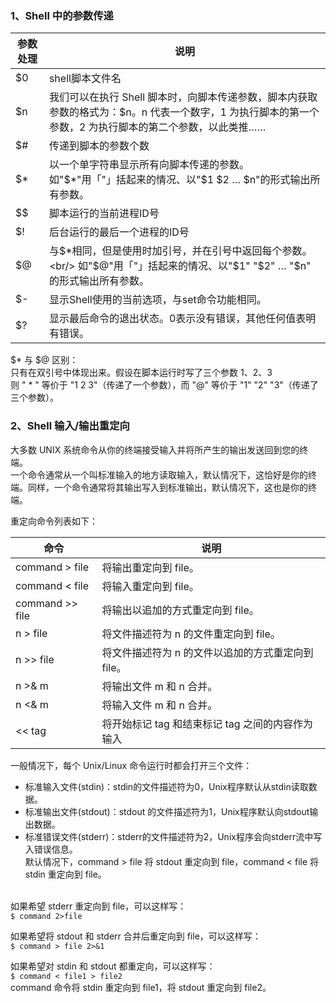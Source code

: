 ### 1、Shell 中的参数传递

| 参数处理 | 说明                                                              |
|---------|-------------------------------------------------------------------|
|    $0   |shell脚本文件名                                                     |
|    $n   |我们可以在执行 Shell 脚本时，向脚本传递参数，脚本内获取参数的格式为：$n。n 代表一个数字，1 为执行脚本的第一个参数，2 为执行脚本的第二个参数，以此类推……|
|    $#   |传递到脚本的参数个数                                                 |
|    $*   |以一个单字符串显示所有向脚本传递的参数。<br/> 如"$*"用「"」括起来的情况、以"$1 $2 … $n"的形式输出所有参数。|
|    $$   |脚本运行的当前进程ID号                                               |
|    $!   |后台运行的最后一个进程的ID号                                          |
|    $@   |与$*相同，但是使用时加引号，并在引号中返回每个参数。<br/> 如"$@"用「"」括起来的情况、以"$1" "$2" … "$n" 的形式输出所有参数。|
|    $-   |显示Shell使用的当前选项，与set命令功能相同。                           |
|    $?   |显示最后命令的退出状态。0表示没有错误，其他任何值表明有错误。             |

$* 与 $@ 区别：<br/>
只有在双引号中体现出来。假设在脚本运行时写了三个参数 1、2、3 <br/>
则 " * " 等价于 "1 2 3"（传递了一个参数），而 "@" 等价于 "1" "2" "3"（传递了三个参数）。


### 2、Shell 输入/输出重定向
大多数 UNIX 系统命令从你的终端接受输入并将所产生的输出发送回到您的终端。<br/>
一个命令通常从一个叫标准输入的地方读取输入，默认情况下，这恰好是你的终端。同样，一个命令通常将其输出写入到标准输出，默认情况下，这也是你的终端。

重定向命令列表如下：

|命令	         | 说明                                             |
|----------------|-------------------------------------------------|
|command > file	 |将输出重定向到 file。                              |
|command < file	 |将输入重定向到 file。                              |
|command >> file |将输出以追加的方式重定向到 file。                   |
|n > file	     |将文件描述符为 n 的文件重定向到 file。              |
|n >> file	     |将文件描述符为 n 的文件以追加的方式重定向到 file。   |
|n >& m	         |将输出文件 m 和 n 合并。                           |
|n <& m	         |将输入文件 m 和 n 合并。                           |
|<< tag	         |将开始标记 tag 和结束标记 tag 之间的内容作为输入     |

一般情况下，每个 Unix/Linux 命令运行时都会打开三个文件：<br/>
- 标准输入文件(stdin)：stdin的文件描述符为0，Unix程序默认从stdin读取数据。
- 标准输出文件(stdout)：stdout 的文件描述符为1，Unix程序默认向stdout输出数据。
- 标准错误文件(stderr)：stderr的文件描述符为2，Unix程序会向stderr流中写入错误信息。<br/>
默认情况下，command > file 将 stdout 重定向到 file，command < file 将stdin 重定向到 file。<br/><br/>

如果希望 stderr 重定向到 file，可以这样写：<br/>
`$ command 2>file`

如果希望将 stdout 和 stderr 合并后重定向到 file，可以这样写：<br/>
`$ command > file 2>&1`

如果希望对 stdin 和 stdout 都重定向，可以这样写：<br/>
`$ command < file1 > file2` <br/>
command 命令将 stdin 重定向到 file1，将 stdout 重定向到 file2。
